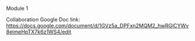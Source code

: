 Module 1

Collaboration Google Doc link:
https://docs.google.com/document/d/1GVz5a_DPFxn2MQM2_hwRGlCYWv8eimeHpTX7k6z1WS4/edit